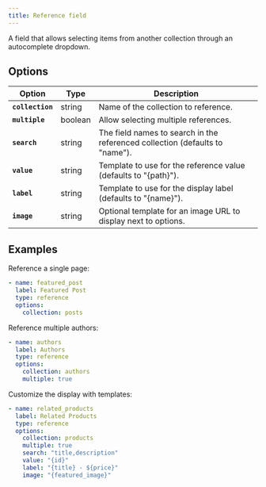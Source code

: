 ```yaml
---
title: Reference field
---
```


A field that allows selecting items from another collection through an autocomplete dropdown.

## Options

| Option | Type | Description |
|--------|------|-------------|
| **`collection`** | string | Name of the collection to reference. |
| **`multiple`** | boolean | Allow selecting multiple references. |
| **`search`** | string | The field names to search in the referenced collection (defaults to "name"). |
| **`value`** | string | Template to use for the reference value (defaults to "{path}"). |
| **`label`** | string | Template to use for the display label (defaults to "{name}"). |
| **`image`** | string | Optional template for an image URL to display next to options. |

## Examples

Reference a single page:

```yaml
- name: featured_post
  label: Featured Post
  type: reference
  options:
    collection: posts
```

Reference multiple authors:

```yaml
- name: authors
  label: Authors
  type: reference
  options:
    collection: authors
    multiple: true
```

Customize the display with templates:

```yaml
- name: related_products
  label: Related Products
  type: reference
  options:
    collection: products
    multiple: true
    search: "title,description"
    value: "{id}"
    label: "{title} - ${price}"
    image: "{featured_image}"
```
